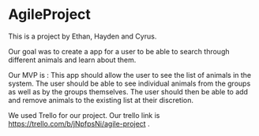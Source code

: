 # AgileProject

This is a project by Ethan, Hayden and Cyrus. 

Our goal was to create a app for a user to be able to search through different animals and learn about them. 

Our MVP is : This app should allow the user to see the list of animals in the system. The user should be able to see individual animals from the groups as well as by the groups themselves. The user should then be able to add and remove animals to the existing list at their discretion. 

We used Trello for our project. Our trello link is https://trello.com/b/jNpfpsNi/agile-project .

